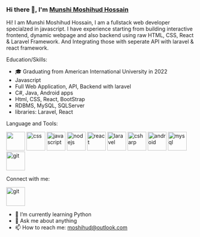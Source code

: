### Hi there 👋, I'm [Munshi Moshihud Hossain](https://github.com/moshihud)

Hi! I am Munshi Moshihud Hossain, I am a fullstack web developer specialzed in javascript. I have experience starting from building interactive frontend, dynamic webpage and also backend using raw HTML, CSS, React & Laravel Framework. And Integrating those with seperate API with laravel & react framework.

Education/Skills:

- 🎓 Graduating from American International University in 2022
-  Javascript 
-  Full Web Application, API, Backend with laravel
-  C#, Java, Android apps
-  Html, CSS, React, BootStrap
-  RDBMS, MySQL, SQLServer
-  libraries: Laravel, React

Language and Tools:

<a href="https://cdn.jsdelivr.net/gh/devicons/devicon/icons/html5/html5-original-wordmark.svg"><img src="https://cdn.jsdelivr.net/gh/devicons/devicon/icons/html5/html5-original-wordmark.svg" width="50" height="50"/></a>
<a href="https://cdn.jsdelivr.net/gh/devicons/devicon/icons/css3/css3-original-wordmark.svg"><img src="https://cdn.jsdelivr.net/gh/devicons/devicon/icons/css3/css3-original-wordmark.svg" alt="css" width="50" sizes="50"></a>
<a href="https://developer.mozilla.org/en-US/docs/Web/JavaScript"><img src="https://cdn.jsdelivr.net/gh/devicons/devicon/icons/javascript/javascript-original.svg" alt="javascript" width="50" height="50"/></a>
<a href="https://nodejs.org"><img src="https://cdn.jsdelivr.net/gh/devicons/devicon/icons/nodejs/nodejs-original-wordmark.svg" alt="nodejs" width="50" height="50" /></a>
<a href="https://reactjs.org/"><img src="https://cdn.jsdelivr.net/gh/devicons/devicon/icons/react/react-original-wordmark.svg" alt="react" width="50" height="50"/></a>
<a href="https://cdn.jsdelivr.net/gh/devicons/devicon/icons/laravel/laravel-plain-wordmark.svg"><img src="https://cdn.jsdelivr.net/gh/devicons/devicon/icons/laravel/laravel-plain-wordmark.svg" alt="laravel" width="50" height="50"/></a>
<a href="https://cdn.jsdelivr.net/gh/devicons/devicon/icons/csharp/csharp-original.svg"><img src="https://cdn.jsdelivr.net/gh/devicons/devicon/icons/csharp/csharp-original.svg" alt="csharp" width="50" sizes="50"></a>
<a href="https://cdn.jsdelivr.net/gh/devicons/devicon/icons/android/android-original-wordmark.svg"><img src="https://cdn.jsdelivr.net/gh/devicons/devicon/icons/android/android-original-wordmark.svg" alt="android" width="50" sizes="50"></a>
<a href="https://cdn.jsdelivr.net/gh/devicons/devicon/icons/mysql/mysql-original-wordmark.svg"><img src="https://cdn.jsdelivr.net/gh/devicons/devicon/icons/mysql/mysql-original-wordmark.svg" alt="mysql" width="50" sizes="50"></a>
<a href="https://cdn.jsdelivr.net/gh/devicons/devicon/icons/git/git-original-wordmark.svg"><img src="https://cdn.jsdelivr.net/gh/devicons/devicon/icons/git/git-original-wordmark.svg" alt="git" width="50" sizes="50"></a>

Connect with me:

<a href="https://www.facebook.com/mmoshihud.hossain"><img src="https://cdn.jsdelivr.net/gh/devicons/devicon/icons/facebook/facebook-original.svg" alt="git" width="50" sizes="50"></a>


- 🌱 I’m currently learning Python
- 💬 Ask me about anything
- 📫 How to reach me: moshihud@outlook.com
